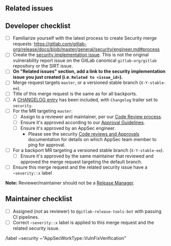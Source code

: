 <!--
# README first!
This MR should be created on `gitlab.com/gitlab-org/security/gitlab`.

See [the general developer security guidelines](https://gitlab.com/gitlab-org/release/docs/blob/master/general/security/engineer.md).

-->

## Related issues

<!-- Mention the GitLab Security issue this MR is related to -->

## Developer checklist

- [ ] Familiarize yourself with the latest process to create Security merge requests: https://gitlab.com/gitlab-org/release/docs/blob/master/general/security/engineer.md#process
- [ ] Create the [security implementation issue]. This is not the original vulnerability report issue on the GitLab canonical `gitlab-org/gitlab` repository or the SIRT issue.
- [ ] **On "Related issues" section, add a link to the security implementation issue you just created (i.e. `Related to <issue_id>`).**
- [ ] Merge request targets `master`, or a versioned stable branch (`X-Y-stable-ee`).
- [ ] Title of this merge request is the same as for all backports.
- [ ] A [CHANGELOG entry] has been included, with `Changelog` trailer set to `security`.
- [ ] For the MR targeting `master`:
  - [ ] Assign to a reviewer and maintainer, per our [Code Review process].
  - [ ] Ensure it's approved according to our [Approval Guidelines].
  - [ ] Ensure it's approved by an AppSec engineer.
    - Please see the security [Code reviews and Approvals] documentation for details on which AppSec team member to ping for approval.
- [ ] For a backport MR targeting a versioned stable branch (`X-Y-stable-ee`).
  - [ ] Ensure it's approved by the same maintainer that reviewed and approved the merge request targeting the default branch.
- [ ] Ensure this merge request and the related security issue have a `~severity::x` label

**Note:** Reviewer/maintainer should not be a [Release Manager].

## Maintainer checklist

- [ ] Assigned (_not_ as reviewer) to `@gitlab-release-tools-bot` with passing CI pipelines.
- [ ] Correct `~severity::x` label is applied to this merge request and the related security issue.

/label ~security ~"AppSecWorkType::VulnFixVerification"

[CHANGELOG entry]: https://docs.gitlab.com/development/changelog/#overview
[Code Review process]: https://docs.gitlab.com/development/code_review/
[Code reviews and Approvals]: https://gitlab.com/gitlab-org/release/docs/-/blob/master/general/security/engineer.md#code-reviews-and-approvals
[Approval Guidelines]: https://docs.gitlab.com/development/code_review/#approval-guidelines
[Canonical repository]: https://gitlab.com/gitlab-org/gitlab
[`e2e:test-on-omnibus-ee` job]: https://docs.gitlab.com/ee/development/testing_guide/end_to_end/#using-the-test-on-omnibus-job
[Release Manager]: https://about.gitlab.com/community/release-managers/
[security implementation issue]: https://gitlab.com/gitlab-org/release/docs/blob/master/general/security/engineer.md#security-implementation-issue
